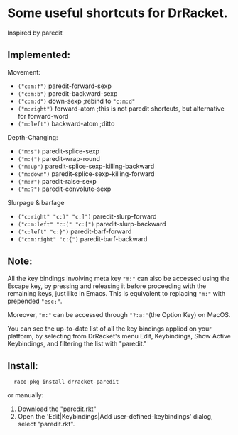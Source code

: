 # Some useful shortcuts for DrRacket.

Inspired by paredit

## Implemented:

Movement:
* `("c:m:f")` paredit-forward-sexp
* `("c:m:b")` paredit-backward-sexp
* `("c:m:d")` down-sexp ;rebind to `"c:m:d"`
* `("m:right")` forward-atom ;this is not paredit shortcuts, but alternative for forward-word
* `("m:left")` backward-atom ;ditto



Depth-Changing:
* `("m:s")` paredit-splice-sexp
* `("m:(")` paredit-wrap-round
* `("m:up")` paredit-splice-sexp-killing-backward
* `("m:down")` paredit-splice-sexp-killing-forward
* `("m:r")` paredit-raise-sexp
* `("m:?")` paredit-convolute-sexp

Slurpage & barfage
* `("c:right" "c:)" "c:]")` paredit-slurp-forward
* `("c:m:left" "c:(" "c:[")` paredit-slurp-backward
* `("c:left" "c:}")` paredit-barf-forward
* `("c:m:right" "c:{")` paredit-barf-backward

## Note:

  All the key bindings involving meta key `"m:"` can also be accessed
  using the Escape key, by pressing and releasing it before proceeding
  with the remaining keys, just like in Emacs. This is equivalent to
  replacing `"m:"` with prepended `"esc;"`.

  Moreover, `"m:"` can be accessed through `"?:a:"`(the Option Key) on MacOS.

  You can see the up-to-date list of all the key bindings applied on
  your platform, by selecting from DrRacket's menu Edit, Keybindings,
  Show Active Keybindings, and filtering the list with "paredit."

## Install:
```shell
  raco pkg install drracket-paredit
```

or manually:
  1. Download the "paredit.rkt"
  2. Open the 'Edit|Keybindings|Add user-defined-keybindings' dialog, select "paredit.rkt".
